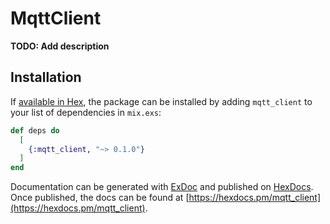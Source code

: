 # MqttClient

**TODO: Add description**

## Installation

If [available in Hex](https://hex.pm/docs/publish), the package can be installed
by adding `mqtt_client` to your list of dependencies in `mix.exs`:

```elixir
def deps do
  [
    {:mqtt_client, "~> 0.1.0"}
  ]
end
```

Documentation can be generated with [ExDoc](https://github.com/elixir-lang/ex_doc)
and published on [HexDocs](https://hexdocs.pm). Once published, the docs can
be found at [https://hexdocs.pm/mqtt_client](https://hexdocs.pm/mqtt_client).

